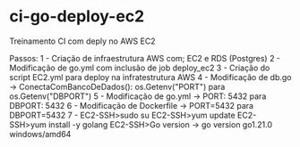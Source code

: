 # ci-go-deploy-ec2
Treinamento CI com deply no AWS EC2

Passos:
1 - Criação de infraestrutura AWS com; EC2 e RDS (Postgres) 
2 - Modificação de go.yml com inclusão de job deploy_ec2
3 - Criação do script EC2.yml para deploy na infratestrutura AWS
4 - Modificação de db.go -> ConectaComBancoDeDados(): os.Getenv("PORT") para os.Getenv("DBPORT")
5 - Modificação de go.yml -> PORT: 5432 para DBPORT: 5432
6 - Modificação de Dockerfile -> PORT=5432 para DBPORT=5432
7 - EC2-SSH>sudo su
    EC2-SSH>yum update
    EC2-SSH>yum install -y golang
    EC2-SSH>Go version -> go version go1.21.0 windows/amd64
